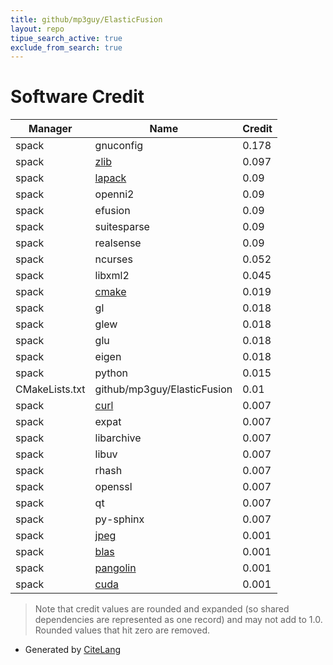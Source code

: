 ```yaml
---
title: github/mp3guy/ElasticFusion
layout: repo
tipue_search_active: true
exclude_from_search: true
---
```

# Software Credit

|Manager|Name|Credit|
|-------|----|------|
|spack|gnuconfig|0.178|
|spack|[zlib](https://zlib.net)|0.097|
|spack|[lapack](https://github.com/mcg1969/vecLibFort)|0.09|
|spack|openni2|0.09|
|spack|efusion|0.09|
|spack|suitesparse|0.09|
|spack|realsense|0.09|
|spack|ncurses|0.052|
|spack|libxml2|0.045|
|spack|[cmake](https://www.cmake.org)|0.019|
|spack|gl|0.018|
|spack|glew|0.018|
|spack|glu|0.018|
|spack|eigen|0.018|
|spack|python|0.015|
|CMakeLists.txt|github/mp3guy/ElasticFusion|0.01|
|spack|[curl](https://curl.se/)|0.007|
|spack|expat|0.007|
|spack|libarchive|0.007|
|spack|libuv|0.007|
|spack|rhash|0.007|
|spack|openssl|0.007|
|spack|qt|0.007|
|spack|py-sphinx|0.007|
|spack|[jpeg](http://www.ijg.org)|0.001|
|spack|[blas](https://www.netlib.org/xblas)|0.001|
|spack|[pangolin](https://github.com/stevenlovegrove/Pangolin)|0.001|
|spack|[cuda](https://developer.nvidia.com/cuda-zone)|0.001|


> Note that credit values are rounded and expanded (so shared dependencies are represented as one record) and may not add to 1.0. Rounded values that hit zero are removed.


- Generated by [CiteLang](https://github.com/vsoch/citelang)
